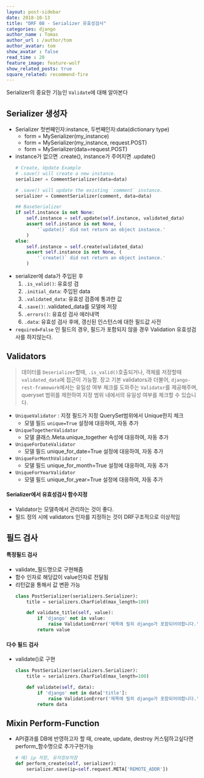 ```yaml
---
layout: post-sidebar
date: 2018-10-13
title: "DRF 08 - Serializer 유효성검사"
categories: django
author_name : Tomas
author_url : /author/tom
author_avatar: tom
show_avatar : false
read_time : 20
feature_image: feature-wolf
show_related_posts: true
square_related: recommend-fire
---
```

Serializer의 중요한 기능인 `Validate`에 대해 알아본다

## Serializer 생성자

* Serializer 첫번째인자:instance, 두번째인자:data(dictionary type)
    * form = MySerializer(my_instance)
    * form = MySerializer(my_instance, request.POST)
    * form = MySerializer(data=request.POST)
* instance가 없으면 .create(), instance가 주어지면 .update()
    ```python
    # Create, Update Example
    # .save() will create a new instance.
    serializer = CommentSerializer(data=data)

    # .save() will update the existing `comment` instance.
    serializer = CommentSerializer(comment, data=data)
    ```
    ```python
    ## BaseSerializer 
    if self.instance is not None:
        self.instance = self.update(self.instance, validated_data)
        assert self.instance is not None, (
            '`update()` did not return an object instance.'
        )
    else:
        self.instance = self.create(validated_data)
        assert self.instance is not None, (
            '`create()` did not return an object instance.'
        )
    ```
* serializer에 data가 주입된 후
    1. `.is_valid()`: 유효성 검
    2. `.initial_data`: 주입된 data
    3. `.validated_data`: 유효성 검증에 통과한 값
    4. `.save()`: .validated_data를 모델에 저장
    5. `.errors()`: 유효성 검사 에러내역
    6. `.data`: 유효성 검사 후에, 갱신된 인스턴스에 대한 필드값 사전
* `required=False` 인 필드의 경우, 필드가 포함되지 않을 경우  Validation 유효성검사를 하지않는다.

## Validators

> 데이터를 `Deserializer`할때, `.is_valid()`호출되거나, 객체를 저장할때 `validated_data`에 접근이 가능함.
장고 기본 validators과 더불어, `django-rest-framework`에서는 유일성 여부 체크를 도와주는 `Validator`를 제공해주며, queryset 범위를 제한하여 지정 범위 내에서의 유일성 여부를 체크할 수 있습니다.

* `UniqueValidator` : 지정 필드가 지정 QuerySet범위에서 Unique한지 체크
	* 모델 필드 `unique=True` 설정에 대응하여, 자동 추가
* `UniqueTogetherValidator`
	* 모델 클래스.Meta.unique_together 속성에 대응하여, 자동 추가
* `UniqueForDateValidator`
	* 모델 필드 unique_for_date=True 설정에 대응하여, 자동 추가
* `UniqueForMonthValidator` :
	* 모델 필드 unique_for_month=True 설정에 대응하여, 자동 추가
* `UniqueForYearValidator`
	* 모델 필드 unique_for_year=True 설정에 대응하여, 자동 추가

#### Serializer에서 유효성검사 함수지정

* Validator는 모델측에서 관리하는 것이 좋다.
* 필드 정의 시에 validators 인자를 지정하는 것이 DRF구조적으로 이상적임

## 필드 검사

#### 특정필드 검사

* validate_필드명으로 구현해줌
* 함수 인자로 해당값이 value인자로 전달됨
* 리턴값을 통해서 값 변환 가능
    ```python
    class PostSerializer(serializers.Serializer):
        title = serializers.CharField(max_length=100)

        def validate_title(self, value):
            if 'django' not in value:
                raise ValidationError('제목에 필히 django가 포함되어야합니다.')
            return value
    ```
  
#### 다수 필드 검사

* validate()로 구현
    ```python
    class PostSerializer(serializers.Serializer):
        title = serializers.CharField(max_length=100)

        def validate(self, data):
            if 'django' not in data['title']:
                raise ValidationError('제목에 필히 django가 포함되어야합니다.')
            return data
    ```
## Mixin Perform-Function
* API결과를 DB에 반영하고자 할 때, create, update, destroy 커스텀하고싶다면
perform_함수명으로 추가구현가능
    ```python
    # 예) ip 저장, 유저정보저장
    def perform_create(self, serializer):
        serializer.save(ip=self.request.META['REMOTE_ADDR'])
    ```